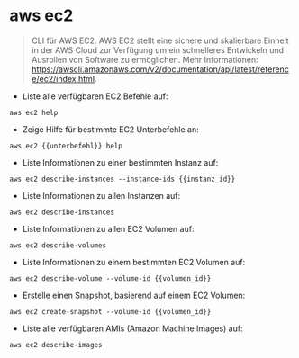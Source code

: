 # aws ec2

> CLI für AWS EC2.
> AWS EC2 stellt eine sichere und skalierbare Einheit in der AWS Cloud zur Verfügung um ein schnelleres Entwickeln und Ausrollen von Software zu ermöglichen.
> Mehr Informationen: <https://awscli.amazonaws.com/v2/documentation/api/latest/reference/ec2/index.html>.

- Liste alle verfügbaren EC2 Befehle auf:

`aws ec2 help`

- Zeige Hilfe für bestimmte EC2 Unterbefehle an:

`aws ec2 {{unterbefehl}} help`

- Liste Informationen zu einer bestimmten Instanz auf:

`aws ec2 describe-instances --instance-ids {{instanz_id}}`

- Liste Informationen zu allen Instanzen auf:

`aws ec2 describe-instances`

- Liste Informationen zu allen EC2 Volumen auf:

`aws ec2 describe-volumes`

- Liste Informationen zu einem bestimmten EC2 Volumen auf:

`aws ec2 describe-volume --volume-id {{volumen_id}}`

- Erstelle einen Snapshot, basierend auf einem EC2 Volumen:

`aws ec2 create-snapshot --volume-id {{volumen_id}}`

- Liste alle verfügbaren AMIs (Amazon Machine Images) auf:

`aws ec2 describe-images`
